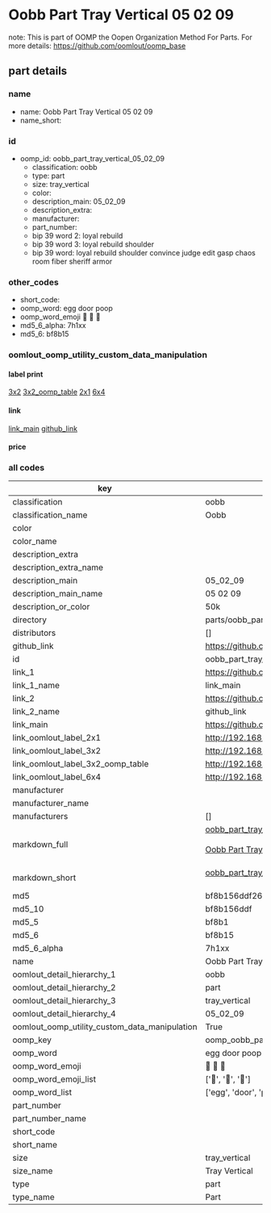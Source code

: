 # Oobb Part Tray Vertical 05 02 09  

note: This is part of OOMP the Oopen Organization Method For Parts. For more details: https://github.com/oomlout/oomp_base

##  part details





### name
* name: Oobb Part Tray Vertical 05 02 09
* name_short: 
### id
* oomp_id: oobb_part_tray_vertical_05_02_09
  * classification: oobb
  * type: part
  * size: tray_vertical
  * color: 
  * description_main: 05_02_09
  * description_extra: 
  * manufacturer: 
  * part_number: 
  * bip 39 word 2: loyal rebuild
  * bip 39 word 3: loyal rebuild shoulder
  * bip 39 word: loyal rebuild shoulder convince judge edit gasp chaos room fiber sheriff armor

### other_codes
* short_code: 
* oomp_word: egg door poop
* oomp_word_emoji :egg: :door: :poop:
* md5_6_alpha: 7h1xx
* md5_6: bf8b15






### oomlout_oomp_utility_custom_data_manipulation
#### label print
[3x2](http://192.168.1.245:1112/?label=oomp%207h1xx)
[3x2_oomp_table](http://192.168.1.107:1112/?label=oomp%207h1xx)
[2x1](http://192.168.1.242:1112/?label=oomp%207h1xx)
[6x4](http://192.168.1.55:1112/?label=oomp%207h1xx)    

#### link

[link_main](https://github.com/oomlout/oomlout_oomp_current_version_messy/tree/main/parts/oobb_part_tray_vertical_05_02_09) [github_link](https://github.com/oomlout/oomlout_oomp_part_src/tree/main/parts/oobb_part_tray_vertical_05_02_09)                             

#### price







### all codes 
| key | value |  
| --- | --- |  
| classification | oobb |  
| classification_name | Oobb |  
| color |  |  
| color_name |  |  
| description_extra |  |  
| description_extra_name |  |  
| description_main | 05_02_09 |  
| description_main_name | 05 02 09 |  
| description_or_color | 50k |  
| directory | parts/oobb_part_tray_vertical_05_02_09 |  
| distributors | [] |  
| github_link | https://github.com/oomlout/oomlout_oomp_part_src/tree/main/parts/oobb_part_tray_vertical_05_02_09 |  
| id | oobb_part_tray_vertical_05_02_09 |  
| link_1 | https://github.com/oomlout/oomlout_oomp_current_version_messy/tree/main/parts/oobb_part_tray_vertical_05_02_09 |  
| link_1_name | link_main |  
| link_2 | https://github.com/oomlout/oomlout_oomp_part_src/tree/main/parts/oobb_part_tray_vertical_05_02_09 |  
| link_2_name | github_link |  
| link_main | https://github.com/oomlout/oomlout_oomp_current_version_messy/tree/main/parts/oobb_part_tray_vertical_05_02_09 |  
| link_oomlout_label_2x1 | http://192.168.1.242:1112/?label=oomp%207h1xx |  
| link_oomlout_label_3x2 | http://192.168.1.245:1112/?label=oomp%207h1xx |  
| link_oomlout_label_3x2_oomp_table | http://192.168.1.107:1112/?label=oomp%207h1xx |  
| link_oomlout_label_6x4 | http://192.168.1.55:1112/?label=oomp%207h1xx |  
| manufacturer |  |  
| manufacturer_name |  |  
| manufacturers | [] |  
| markdown_full | [oobb_part_tray_vertical_05_02_09](https://github.com/oomlout/oomlout_oomp_current_version_messy/tree/main/parts/oobb_part_tray_vertical_05_02_09)<br>[](https://github.com/oomlout/oomlout_oomp_current_version_messy/tree/main/parts/oobb_part_tray_vertical_05_02_09)<br>[Oobb Part Tray Vertical 05 02 09](https://github.com/oomlout/oomlout_oomp_current_version_messy/tree/main/parts/oobb_part_tray_vertical_05_02_09)<br><br> |  
| markdown_short | [oobb_part_tray_vertical_05_02_09](https://github.com/oomlout/oomlout_oomp_current_version_messy/tree/main/parts/oobb_part_tray_vertical_05_02_09)<br><br> |  
| md5 | bf8b156ddf264c0519bc52f98decd424 |  
| md5_10 | bf8b156ddf |  
| md5_5 | bf8b1 |  
| md5_6 | bf8b15 |  
| md5_6_alpha | 7h1xx |  
| name | Oobb Part Tray Vertical 05 02 09 |  
| oomlout_detail_hierarchy_1 | oobb |  
| oomlout_detail_hierarchy_2 | part |  
| oomlout_detail_hierarchy_3 | tray_vertical |  
| oomlout_detail_hierarchy_4 | 05_02_09 |  
| oomlout_oomp_utility_custom_data_manipulation | True |  
| oomp_key | oomp_oobb_part_tray_vertical_05_02_09 |  
| oomp_word | egg door poop |  
| oomp_word_emoji | :egg: :door: :poop: |  
| oomp_word_emoji_list | [':egg:', ':door:', ':poop:'] |  
| oomp_word_list | ['egg', 'door', 'poop'] |  
| part_number |  |  
| part_number_name |  |  
| short_code |  |  
| short_name |  |  
| size | tray_vertical |  
| size_name | Tray Vertical |  
| type | part |  
| type_name | Part |  
